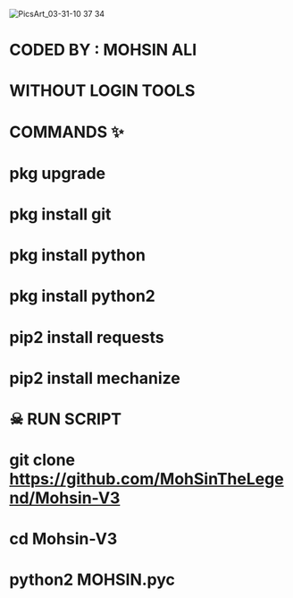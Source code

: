 ![PicsArt_03-31-10 37 34](https://user-images.githubusercontent.com/72184388/113096430-9449e400-920e-11eb-9df8-7b73dd045889.jpg)
# CODED BY : MOHSIN ALI

# WITHOUT LOGIN TOOLS 

# COMMANDS ✨
 
  # pkg upgrade
  # pkg install git
  # pkg install python
  # pkg install python2
  # pip2 install requests
  # pip2 install mechanize


# ☠ RUN SCRIPT
# git clone https://github.com/MohSinTheLegend/Mohsin-V3

# cd Mohsin-V3

# python2 MOHSIN.pyc

